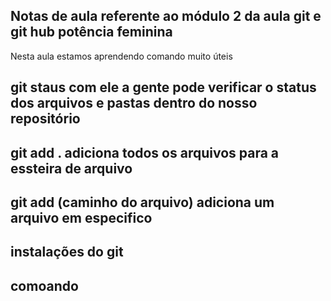 ## Notas de aula referente ao módulo 2  da aula git e git hub potência feminina


Nesta aula estamos aprendendo comando muito úteis

## git staus com ele a gente pode verificar o status dos arquivos e pastas dentro do nosso repositório ## 
## git add . adiciona todos os arquivos para a essteira de arquivo ##
## git add (caminho do arquivo) adiciona um arquivo em especifico ##

## instalações do git ##
## comoando
